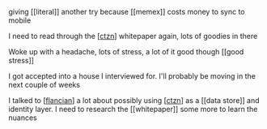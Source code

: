 giving [[literal]] another try because [[memex]] costs money to sync to mobile

I need to read through the [[ctzn]] whitepaper again, lots of goodies in there

Woke up with a headache, lots of stress, a lot of it good though [[good stress]]

I got accepted into a house I interviewed for. I'll probably be moving in the next couple of weeks

I talked to [[flancian]] a lot about possibly using [[ctzn]] as a [[data store]] and identity layer. I need to research the [[whitepaper]] some more to learn the nuances

[//begin]: # "Autogenerated link references for markdown compatibility"
[ctzn]: ctzn.md "ctzn"
[flancian]: flancian.md "flancian"
[ctzn]: ctzn.md "ctzn"
[//end]: # "Autogenerated link references"